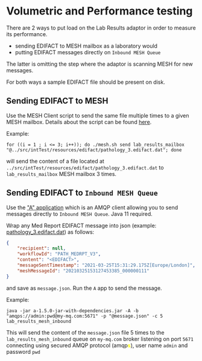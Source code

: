 # Volumetric and Performance testing

There are 2 ways to put load on the Lab Results adaptor in order to measure its performance.
* sending EDIFACT to MESH mailbox as a laboratory would
* putting EDIFACT messages directly on `Inbound MESH Queue`

The latter is omitting the step where the adaptor is scanning MESH for new messages.

For both ways a sample EDIFACT file should be present on disk.

## Sending EDIFACT to MESH

Use the MESH Client script to send the same file multiple times to a given MESH mailbox. Details about the script can be found [here](../mesh/README.md).

Example:

    for ((i = 1 ; i <= 3; i++)); do ./mesh.sh send lab_results_mailbox "@../src/intTest/resources/edifact/pathology_3.edifact.dat"; done

will send the content of a file located at `../src/intTest/resources/edifact/pathology_3.edifact.dat` to `lab_results_mailbox` MESH mailbox 3 times.

## Sending EDIFACT to `Inbound MESH Queue`

Use the ["A" application](https://github.com/fmtn/a) which is an AMQP client allowing you to send messages directly to `Inbound MESH Queue`. Java 11 required.

Wrap any Med Report EDIFACT message into json (example: [pathology_3.edifact.dat](`../src/intTest/resources/edifact/pathology_3.edifact.dat`)) as follows:
```json
{
    "recipient": null,
    "workflowId": "PATH_MEDRPT_V3",
    "content": "<EDIFACT>",
    "messageSentTimestamp": "2021-03-25T15:31:29.175Z[Europe/London]",
    "meshMessageId": "20210325153127453385_000000111"
}
```
and save as `message.json`. Run the `A` app to send the message.

Example:

    java -jar a-1.5.0-jar-with-dependencies.jar -A -b "amqps://admin:pwd@my-mq.com:5671" -p "@message.json" -c 5 lab_results_mesh_inbound

This will send the content of the `message.json` file 5 times to the `lab_results_mesh_inbound` queue on `my-mq.com` broker listening on port `5671` connecting using secured AMQP protocol (amqp<span style="color:yellow">**s**</span>), user name `admin` and password `pwd`

